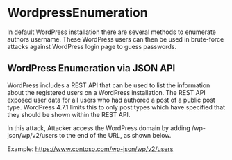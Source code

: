 # WordpressEnumeration

In default WordPress installation there are several methods to enumerate authors username. These WordPress users can then be used in brute-force attacks against WordPress login page 
to guess passwords.

## WordPress Enumeration via JSON API
WordPress includes a REST API that can be used to list the information about the registered users on a WordPress installation. The REST API exposed user data for all users who had authored a post of a public post type. WordPress 4.7.1 limits this to only post types which have specified that they should be shown within the REST API.

In this attack, Attacker access the WordPress domain by adding /wp-json/wp/v2/users to the end of the URL, as shown below.

Example: https://www.contoso.com/wp-json/wp/v2/users

